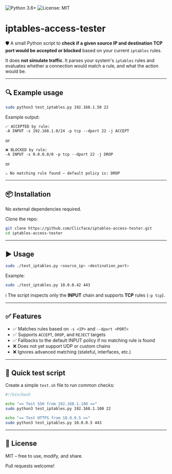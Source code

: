 ![Python 3.6+](https://img.shields.io/badge/python-3.6+-blue.svg)
![License: MIT](https://img.shields.io/badge/license-MIT-green.svg)

# iptables-access-tester

🛡️ A small Python script to **check if a given source IP and destination TCP port would be accepted or blocked** based on your current `iptables` rules.

It does **not simulate traffic**. It parses your system's `iptables` rules and evaluates whether a connection would match a rule, and what the action would be.

---

## 🔍 Example usage

```bash
sudo python3 test_iptables.py 192.168.1.50 22
```

Example output:

```
✅ ACCEPTED by rule:
-A INPUT -s 192.168.1.0/24 -p tcp --dport 22 -j ACCEPT
```

or

```
❌ BLOCKED by rule:
-A INPUT -s 0.0.0.0/0 -p tcp --dport 22 -j DROP
```

or

```
⚠️ No matching rule found — default policy is: DROP
```

---

## 📦 Installation

No external dependencies required.

Clone the repo:

```bash
git clone https://github.com/Clicface/iptables-access-tester.git
cd iptables-access-tester
```

---

## ▶️ Usage

```bash
sudo ./test_iptables.py <source_ip> <destination_port>
```

Example:

```bash
sudo ./test_iptables.py 10.0.0.42 443
```

ℹ️ The script inspects only the **INPUT** chain and supports **TCP** rules (`-p tcp`).

---

## ✅ Features

- ✅ Matches rules based on `-s <IP>` and `--dport <PORT>`
- ✅ Supports `ACCEPT`, `DROP`, and `REJECT` targets
- ✅ Fallbacks to the default INPUT policy if no matching rule is found
- ❌ Does not yet support UDP or custom chains
- ❌ Ignores advanced matching (stateful, interfaces, etc.)

---

## 🧪 Quick test script

Create a simple `test.sh` file to run common checks:

```bash
#!/bin/bash

echo "== Test SSH from 192.168.1.100 =="
sudo python3 test_iptables.py 192.168.1.100 22

echo "== Test HTTPS from 10.0.0.5 =="
sudo python3 test_iptables.py 10.0.0.5 443
```

---

## 📝 License

MIT – free to use, modify, and share.

Pull requests welcome!
